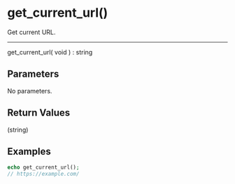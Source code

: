 # get_current_url()

Get current URL.

---

get_current_url( void ) : string

## Parameters

No parameters.

## Return Values

(string)

## Examples

```php
echo get_current_url();
// https://example.com/
```

